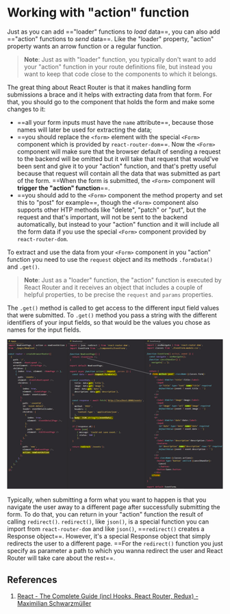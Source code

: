 # Working with "action" function

Just as you can add =="loader" functions to _load_ data==, you can also add =="action" functions to _send_ data==. Like the "loader" property, "action" property wants an arrow function or a regular function. 

> **Note**: Just as with "loader" function, you typically don't want to add your "action" function in your route definitions file, but instead you want to keep that code close to the components to which it belongs.

The great thing about React Router is that it makes handling form submissions a brace and it helps with extracting data from that form. For that, you should go to the component that holds the form and make some changes to it:

- ==all your form inputs must have the `name` attribute==, because those names will later be used for extracting the data;
- ==you should replace the `<form>` element with the special `<Form>` component which is provided by `react-router-dom`==. Now the `<Form>` component will make sure that the browser default of sending a request to the backend will be omitted but it will take that request that would've been sent and give it to your "action" function, and that's pretty useful because that request will contain all the data that was submitted as part of the form. ==When the form is submitted, the `<Form>` component will **trigger the "action" function**==.
- ==you should add to the `<Form>` component the method property and set this to "post" for example==, though the `<Form>` component also supports other HTP methods like "delete", "patch" or "put", but the request and that's important, will not be sent to the backend automatically, but instead to your "action" function and it will include all the form data if you use the special `<Form>` component provided by `react-router-dom`.

To extract and use the data from your `<Form>` component in you "action" function you need to use the `request` object and its methods `.formData()` and `.get()`.

> **Note**: Just as a "loader" function, the "action" function is executed by React Router and it receives an object that includes a couple of helpful properties, to be precise the `request` and `params` properties.

The `.get()` method is called to get access to the different input field values that were submitted. To `.get()` method you pass a string with the different identifiers of your input fields, so that would be the values you chose as names for the input fields.

![Working_with_action_function](../../img/Working_with_action_function.jpg)

Typically, when submitting a form what you want to happen is that you navigate the user away to a different page after successfully submitting the form. To do that, you can return in your "action" function the result of calling `redirect()`. `redirect()`, like `json()`, is a special function you can import from `react-router-dom` and like `json()`, ==`redirect()` creates a Response object==. However, it's a special Response object that simply redirects the user to a different page. ==For the `redirect()` function you just specify as parameter a path to which you wanna redirect the user and React Router will take care about the rest==.

## References

1. [React - The Complete Guide (incl Hooks, React Router, Redux) - Maximilian Schwarzmüller](https://www.udemy.com/course/react-the-complete-guide-incl-redux/)
